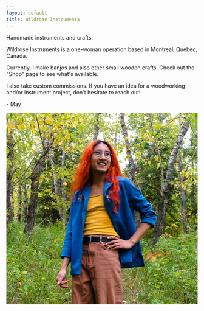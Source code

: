 ```yaml
---
layout: default
title: Wildrose Instruments
---
```


<span id="tagline">
Handmade instruments and crafts.
</span>

Wildrose Instruments is a one-woman operation based in Montreal, Quebec, Canada.

Currently, I make banjos and also other small wooden crafts. Check out the "Shop" page to see what's available.

I also take custom commissions.
If you have an idea for a woodworking and/or instrument project, don't hesitate to reach out!

\- May

<img id="mayphoto" alt="Photo of me!" src="/resources/may.jpg" />